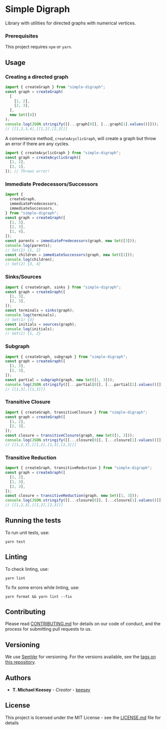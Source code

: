 # Simple Digraph

Library with utilities for directed graphs with numerical vertices.

### Prerequisites

This project requires `npm` or `yarn`.

## Usage

### Creating a directed graph

```javascript
import { createGraph } from "simple-digraph";
const graph = createGraph(
  [
    [1, 2],
    [2, 3],
  ],
  new Set([4])
);
console.log(JSON.stringify([[...graph[0]], [...graph[1].values()]]));
// [[1,2,3,4],[[1,2],[2,3]]]
```

A convenience method, `createAcyclicGraph`, will create a graph but throw an error if there are any cycles.

```javascript
import { createAcyclicGraph } from "simple-digraph";
const graph = createAcyclicGraph([
  [1, 2],
  [2, 1],
]); // Throws error!
```

### Immediate Predecessors/Successors

```javascript
import {
  createGraph,
  immediatePredecessors,
  immediateSuccessors,
} from "simple-digraph";
const graph = createGraph([
  [1, 3],
  [2, 3],
  [1, 4],
]);
const parents = immediatePredecessors(graph, new Set([3]));
console.log(parents);
// Set(2) {1, 2}
const children = immediateSuccessors(graph, new Set([1]));
console.log(children);
// Set(2) {3, 4}
```

### Sinks/Sources

```javascript
import { createGraph, sinks } from "simple-digraph";
const graph = createGraph([
  [1, 3],
  [2, 3],
]);
const terminals = sinks(graph);
console.log(terminals);
// Set(1) {3}
const initials = sources(graph);
console.log(initials);
// Set(2) {1, 2}
```

### Subgraph

```javascript
import { createGraph, subgraph } from "simple-digraph";
const graph = createGraph([
  [1, 3],
  [2, 3],
]);
const partial = subgraph(graph, new Set([1, 3]));
console.log(JSON.stringify([[...partial[0]], [...partial[1].values()]]));
// [[1,3],[[1,3]]]
```

### Transitive Closure

```javascript
import { createGraph, transitiveClosure } from "simple-digraph";
const graph = createGraph([
  [1, 2],
  [2, 3],
]);
const closure = transitiveClosure(graph, new Set([1, 3]));
console.log(JSON.stringify([[...closure[0]], [...closure[1].values()]]));
// [[1,2,3],[[1,2],[1,3],[2,3]]]
```

### Transitive Reduction

```javascript
import { createGraph, transitiveReduction } from "simple-digraph";
const graph = createGraph([
  [1, 2],
  [1, 3],
  [2, 3],
]);
const closure = transitiveReduction(graph, new Set([1, 3]));
console.log(JSON.stringify([[...closure[0]], [...closure[1].values()]]));
// [[1,2,3],[[1,2],[2,3]]]
```

## Running the tests

To run unit tests, use:

```shell
yarn test
```

## Linting

To check linting, use:

```shell
yarn lint
```

To fix some errors while linting, use:

```shell
yarn format && yarn lint --fix
```

## Contributing

Please read [CONTRIBUTING.md](./CONTRIBUTING.md) for details on our code of conduct, and the process for submitting pull requests to us.

## Versioning

We use [SemVer](http://semver.org/) for versioning. For the versions available, see the [tags on this repository](https://github.com/your/project/tags).

## Authors

- **T. Michael Keesey** - _Creator_ - [keesey](https://github.com/keesey)

## License

This project is licensed under the MIT License - see the [LICENSE.md](LICENSE.md) file for details
